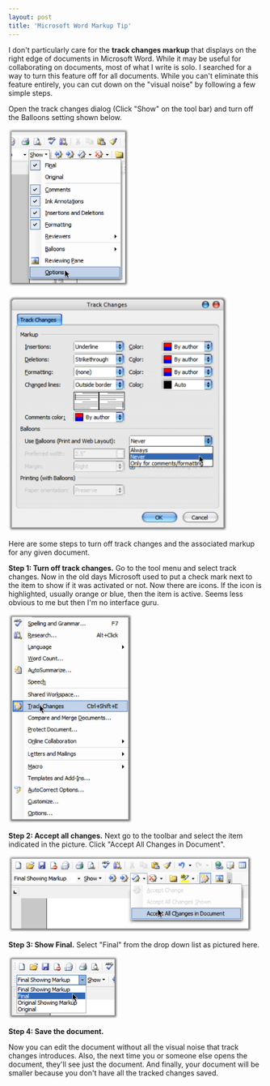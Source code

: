 ```yaml
---
layout: post
title: 'Microsoft Word Markup Tip'
---
```

I don't particularly care for the **track changes markup** that displays on the right edge of documents in Microsoft Word. While it may be useful for collaborating on documents, most of what I write is solo. I searched for a way to turn this feature off for all documents. While you can't eliminate this feature entirely, you can cut down on the "visual noise" by following a few simple steps.

Open the track changes dialog (Click "Show" on the tool bar) and turn off the Balloons setting shown below.

![](/cdn/images/blog/WindowsLiveWriter/MicrosoftWordMarkupTip_102BB/word0%5B4%5D.png)

![](/cdn/images/blog/WindowsLiveWriter/MicrosoftWordMarkupTip_102BB/word%5B6%5D.png)

Here are some steps to turn off track changes and the associated markup for any given document.

**Step 1: Turn off track changes.** Go to the tool menu and select track changes. Now in the old days Microsoft used to put a check mark next to the item to show if it was activated or not. Now there are icons. If the icon is highlighted, usually orange or blue, then the item is active. Seems less obvious to me but then I'm no interface guru.

![](/cdn/images/blog/WindowsLiveWriter/MicrosoftWordMarkupTip_102BB/word1%5B6%5D.png)

**Step 2: Accept all changes.** Next go to the toolbar and select the item indicated in the picture. Click "Accept All Changes in Document".

![](/cdn/images/blog/WindowsLiveWriter/MicrosoftWordMarkupTip_102BB/word2%5B4%5D.png)

**Step 3: Show Final.** Select "Final" from the drop down list as pictured here.

![](/cdn/images/blog/WindowsLiveWriter/MicrosoftWordMarkupTip_102BB/word3%5B4%5D.png)

**Step 4: Save the document.**

Now you can edit the document without all the visual noise that track changes introduces. Also, the next time you or someone else opens the document, they'll see just the document. And finally, your document will be smaller because you don't have all the tracked changes saved.
